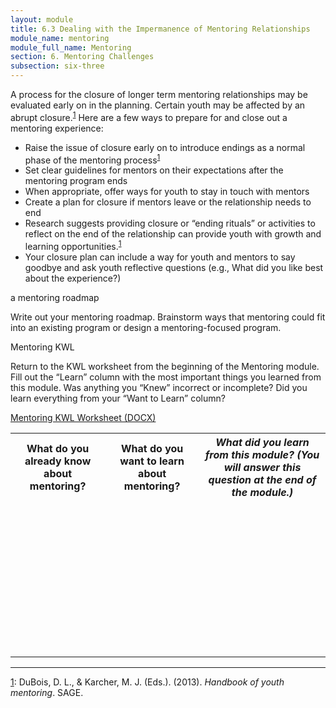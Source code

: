 ```yaml
---
layout: module
title: 6.3 Dealing with the Impermanence of Mentoring Relationships 
module_name: mentoring
module_full_name: Mentoring
section: 6. Mentoring Challenges
subsection: six-three
---
```


A process for the closure of longer term mentoring relationships may be evaluated early on in the planning. Certain youth may be affected by an abrupt closure.<sup><a name="1" href="#fn1">1</a></sup>
Here are a few ways to prepare for and close out a mentoring experience: 

- Raise the issue of closure early on to introduce endings as a normal phase of the mentoring process<sup><a name="1" href="#fn1">1</a></sup>
- Set clear guidelines for mentors on their expectations after the mentoring program ends 
- When appropriate, offer ways for youth to stay in touch with mentors 
- Create a plan for closure if mentors leave or the relationship needs to end 
- Research suggests providing closure or “ending rituals” or activities to reflect on the end of the relationship can provide youth with growth and learning opportunities.<sup><a name="1" href="#fn1">1</a></sup>
- Your closure plan can include a way for youth and mentors to say goodbye and ask youth reflective questions (e.g., What did you like best about the experience?) 


<div class="reflection">
	<p>a mentoring roadmap</p>
<p>Write out your mentoring roadmap. Brainstorm ways that mentoring could fit into an existing program or design a mentoring-focused program.</p></div>

<div class="reflection">
	<p>Mentoring KWL</p>
<p>Return to the KWL worksheet from the beginning of the Mentoring module. Fill out the “Learn” column with the most important things you learned from this module. Was anything you “Knew” incorrect or incomplete? Did you learn everything from your “Want to Learn” column?</p>
<p><a href="docs/mentoring_kwl.docx">Mentoring KWL Worksheet (DOCX)</a></p>

<table class="worksheet">
	<tr><th>What do you already know about mentoring?</th>
		<th>What do you want to learn about mentoring?</th>
		<th><i>What did you learn from this module? (You will answer this question at the end of the module.)</i></th>
	</tr>
	<tr>
		<td style="height:250px;"></td>
		<td></td>
		<td></td>
	</tr>
</table>
</div>


<hr/>

<a name="fn1" href="#1">1</a>: DuBois, D. L., & Karcher, M. J. (Eds.). (2013). _Handbook of youth mentoring_. SAGE. 
